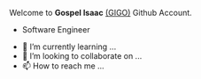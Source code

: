 Welcome to **Gospel Isaac** [(GIGO)](https://github.com/gospelin) Github Account.

* Software Engineer
- 🌱 I’m currently learning ...
- 💞️ I’m looking to collaborate on ...
- 📫 How to reach me ...

<!---
gospelin/gospelin is a ✨ special ✨ repository because its `README.md` (this file) appears on your GitHub profile.
You can click the Preview link to take a look at your changes.
--->

